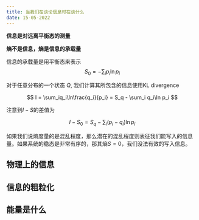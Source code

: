 ```yaml
---
title: 当我们在谈论信息时在谈什么
date: 15-05-2022
---
```


**信息是对远离平衡态的测量**

**熵不是信息，熵是信息的承载量**

信息的承载量是用平衡态来表示
$$
S_0 = -\sum_i p_i\ln p_i
$$

对于任意分布的一个状态 $Q$, 我们计算其所包含的信息使用KL divergence

$$
I = \sum_iq_i\ln\frac{q_i}{p_i} = S_q - \sum_i q_i\ln p_i
$$

注意到$I-S$的差值为

$$
I-S_0 = S_q-\sum_i(p_i-q_i)\ln p_i
$$

如果我们说熵度量的是混乱程度，那么潜在的混乱程度则表征我们能写入的信息量。如果系统的稳态是非常有序的，那其熵$S=0$，我们没法有效的写入信息。
## 物理上的信息 

## 信息的粗粒化


## 能量是什么